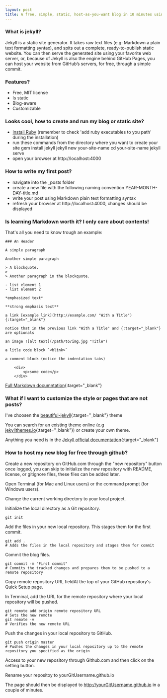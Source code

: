 ```yaml
---
layout: post
title: A free, simple, static, host-as-you-want blog in 10 minutes using jekyll 
---
```


### What is jekyll?

Jekyll is a static site generator. It takes raw text files (e.g: Markdown a plain text formatting syntax), and spits out a complete, ready-to-publish static website. You can then serve the generated site using your favorite web server, or, because of Jekyll is also the engine behind GitHub Pages, you can host your website from GitHub’s servers, for free, through a simple commit.

### Features?

- Free, MIT license
- Is static
- Blog-aware
- Customizable

### Looks cool, how to create and run my blog or static site?

- [Install Ruby](http://example.com/ "Install Ruby") (remember to check 'add ruby executables to you path' during the installation)
- run these commands from the directory where you want to create your site
	gem install jekyll
	jekyll new your-site-name
	cd your-site-name
	jekyll serve
- open your browser at http://localhost:4000

### How to write my first post?

- navigate into the _posts folder
- create a new file with the following naming convention YEAR-MONTH-DAY-title.md
- write your post using Markdown plain text formatting syntax
- refresh your browser at http://localhost:4000, changes should be displayed

### Is learning Markdown worth it? I only care about contents!

That's all you need to know trough an example:

	### An Header

	A simple paragraph

	Another simple paragraph

	> A blockquote.
	> 
	> Another paragraph in the blockquote.

	- list element 1
	- list element 2

	*emphasized text*

	**strong emphasis text**

	a link [example link](http://example.com/ "With a Title"){:target="_blank"}
	
	notice that in the previous link "With a Title" and {:target="_blank"} are optionals

	an image ![alt text](/path/to/img.jpg "Title")

	a litle code block `<blink>`

	a comment block (notice the indentation tabs)

		<div>
			<p>some code</p>
		</div>
	
[Full Markdown documntation](https://daringfireball.net/projects/markdown/ "markdown documentation"){:target="_blank"}

### What if I want to customize the style or pages that are not posts?

I've choosen the [beautiful-jekyll](http://deanattali.com/beautiful-jekyll/ "beautiful-jekyll"){:target="_blank"} theme 

You can search for an existing theme online (e.g [jekyllthemes.io](http://jekyllthemes.io/ "Jekyll Themes"){:target="_blank"}) or create your own theme. 

Anything you need is in the [Jekyll official documentation](https://jekyllrb.com/docs/home/ "Jekyll doc"){:target="_blank"}

### How to host my new blog for free through github?

Create a new repository on GitHub.com through the "new repository" button once logged, you can skip to initialize the new repository with README, license, or gitignore files, these files can be added later.

Open Terminal (for Mac and Linux users) or the command prompt (for Windows users).

Change the current working directory to your local project.

Initialize the local directory as a Git repository.

	git init
	
Add the files in your new local repository. This stages them for the first commit.

	git add .
	# Adds the files in the local repository and stages them for commit

Commit the blog files.

	git commit -m "First commit"
	# Commits the tracked changes and prepares them to be pushed to a remote repository

Copy remote repository URL fieldAt the top of your GitHub repository's Quick Setup page.

In Terminal, add the URL for the remote repository where your local repository will be pushed.

	git remote add origin remote repository URL
	# Sets the new remote
	git remote -v
	# Verifies the new remote URL

Push the changes in your local repository to GitHub.

	git push origin master
	# Pushes the changes in your local repository up to the remote repository you specified as the origin
	
Access to your new repository through Github.com and then click on the setting button.

Rename your repositoy to yourGitUsername.github.io

The page should then be displayed to http://yourGitUsername.github.io in a couple of minutes.

